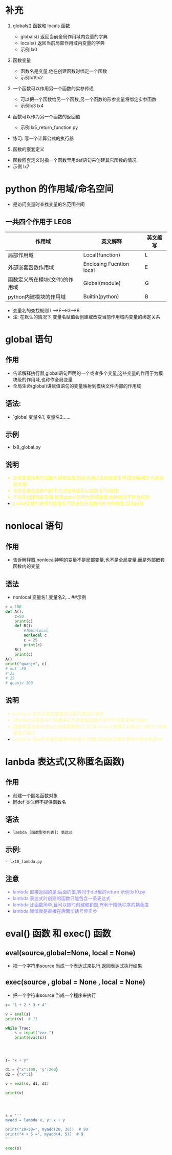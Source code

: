 # 补充
1. globals() 函数和 locals  函数
    - globals() 返回当前全局作用域内变量的字典
    - locals()  返回当前局部作用域内变量的字典
    - 示例 lx0

2.  函数变量
    - 函数名是变量,他在创建函数时绑定一个函数
    - 示例lx1\lx2

3. 一个函数可以作用另一个函数的实参传递
    - 可以把一个函数给另一个函数,另一个函数的形参变量将绑定实参函数
    - 示例lx3 lx4
4. 函数可以作为另一个函数的返回值
    - 示例 lx5_return_function.py
- 练习: 写一个计算公式的执行器
5. 函数的嵌套定义
- 函数嵌套定义时指一个函数里用def语句来创建其它函数的情况
- 示例 lx7

# python 的作用域/命名空间
- 是访问变量时查找变量的名范围空间
## 一共四个作用于 LEGB
作用域| 英文解释 | 英文缩写
---|---|---
局部作用域|Local(function)|L
外部嵌套函数作用域|Enclosing Fucntion local| E
函数定义所在模块(文件)的作用域|Global(module)|G
python内建模块的作用域|Builtin(python)|B
- 变量名的查找规则 L-->E-->G-->B
- 注: 在默认的情况下,变量名赋值会创建或改变当前作用域内变量的绑定关系

# global 语句
## 作用
- 告诉解释执行器,global语句声明的一个或者多个变量,这些变量的作用于为模块级的作用域,也称作全局变量
- 全局生命(global)讲赋值语句的变量映射到模块文件内部的作用域
## 语法:
- `global 变量名1, 变量名2......
## 示例
- lx8_global.py
## 说明<font color=FFF444>
- 全局变量如果在函数内部被赋值,则必须通过全局变量生明(否则会被认为是局部变量)
- 全局变量在函数内部不仅过生命就可以直接访问(取值)
- 不能先创建局部变量,再用global生明为局部变量,此种做法不符合规则
- global变量列表里的变量名不能出现在函数的形参列表里,否则出错</font>

# nonlocal 语句
## 作用
- 告诉解释器,nonlocal神明的变量不是局部变量,也不是全局变量.而是外部嵌套函数内的变量
## 语法
- nonlocal 变量名1,变量名2,...
##示例
```py
c = 100
def A():
    c=50
    print(c)
    def B():
        #加nonlocal
        nonlocal c
        c = 25
        print(c)
    B()
    print(c)
A()
print("quanjv", c)
# out :50
# 25
# 25
# quanjv 100
```
## 说明<font color=FFF699>
- nonlocal 语句只能在被嵌套函数内部进行使用
- 对nonlocal变量进行赋值讲对外部嵌套函数作用于内的变量进行操作
- 当有两层或者两层以上的函数嵌套时,访问nonlocal变量只对最近一层的一层变量进行操作
- nonlocal 语句的变量列表里的变量名不能出现在此函数的形参的形参列表中</font>

# lanbda 表达式(又称匿名函数)
## 作用
- 创建一个匿名函数对象
- 同def 类似但不提供函数名
## 语法
- `lambda [函数型参列表]: 表达式`
## 示例:
    - lx10_lambda.py
## 注意<font color = 877FFF>
- lambda 直接返回的是:后面的值,等同于def里的return 示例:lx10.py
- lambda 表达式时创建的函数只能包含一条表达式
- lambda 比函数简单,且可以随时创建和销毁,有利于降低程序的耦合度
- lambda 赋值就是直接在后面加括号传实参</font>



# eval() 函数 和 exec() 函数
## eval(source,global=None, local = None) 
- 把一个字符串source 当成一个表达式来执行,返回表达式执行结果
## exec(source , global = None , local = None)
- 把一个字符串source 当成一个程序来执行

```py
s= "1 + 2 * 3 + 4"

v = eval(s)
print(v)  # 11

while True:
    s = input(">>> ")
    print(eval(s))




s= "x + y"

d1 = {"x":100, 'y':200}
d2 = {"x":1}

v = eval(s, d1, d2)

print(v)




s = '''
myadd = lambda x, y: x + y

print("20+30=", myadd(20, 30))  # 50
print("4 + 5 =", myadd(4, 5))  # 9
'''

exec(s)
```